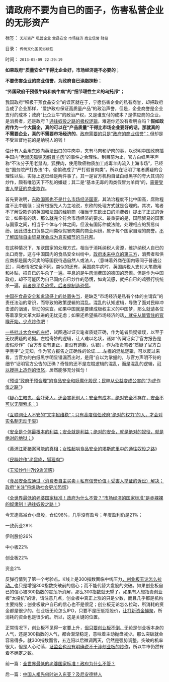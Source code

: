 # 请政府不要为自已的面子，伤害私营企业的无形资产

标签： `无形资产` `私营企业` `食品安全` `市场经济` `商业信誉` `财经` 

目录： `传统文化国民劣根性`

时间： `2013-05-09 22:29:19`

**如果政府“质量安全”干得比企业好，市场经济是不必要的**；

**不要伤害企业的商业信誉，为政府自已涂脂抹粉**；

**“外国政府干预假牛肉和疯牛病”的“细节理性主义的乌托邦”**；

我国政府“积极干预食品安全”的误区就在于，宁愿伤害企业的私有商誉，却把政府当成了企业那样，“爱护政府保证高质量产品”的政治声誉，但是，企业商誉是企业支付的成本；政府“比企业牛”的政治产权，又是谁支付的成本？是供应商的企业，是消费者，还是政府？[通往奴役之路的极权逻辑](../../../2013/5/7/无知炒作H7N9禽流感，惊弓之鸟通往极权之路.md)，难道你还没有看明白吗？**假如政府作为一个大国企，真的可以在“产品质量”干得比市场企业要好的话，那就真的不需要企业，真的不需要市场经济的**。[政府需要的只是“政府的商业信誉”；](../../../2012/5/5/公害知识分子的恶法之国家标准.md)但却是不受监督地花的是纳税人的钱！

估计有人会用东欧向英法出口的牛肉中，夹有马肉和驴肉的事，以说明中国政府插手国内“[老鼠肉狐狸肉假冒羊肉](../../../2013/5/7/民粹炒作“老鼠肉，狐狸肉”.md)”的事件之合理性。到目前为止，官方白纸黑字声称“不法分子用老鼠肉，狐狸肉，使用致癌物质加工成毒羊肉流入上海市场”，已经在“国务院严打办法”中，偷偷改成了“严打假冒肉类”。所以在证明了笔者质疑的合理性以后，实际上这已经是两件事了。其一是官方机构自证白纸黑字的夸大其词的炒作，颇有唯恐天下不乱的嫌疑；其二是“基本无毒的肉类假冒为羊肉”的，[需要受害人举证的商业欺诈](../../../2013/1/24/人性本私的法学方程式.md)。

首先要说明，[东欧国家也不是什么市场经济国家](../../../2012/8/27/东南亚和东欧“民主”后，为什么没有明显的起色？.md)，其法治程度不比中国高，腐败程度不比中国低；没有根据先人为主地说，东欧的处理方式就是合理的。其次，笔者不了解受欺诈的英国和法国的经销商（相当于东欧出口的消费者）提出了正式的诉讼；如果有的话，那么就完全符合市场经济的要求。最重要的是，国际贸易的国家与国家之间，相当于个体与个体之间，但没有国际仲裁法院，处理相应的贸易纠纷。因此进出口贸易之间类似假冒肉类的商业纠纷，属于每个国家自理的商誉。[不了解国际自由贸易就会成为真实细节的乌托邦](../../../2012/5/6/真实细节的乌托邦，现实污点的放大镜；.md)。

在这种情况下，东欧国家的处理方式，相当于消耗纳税人资源，维护纳税人自已的出口商誉。这与中国国内的食品安全纠纷中，[政府本来中立的第三方](../../../2013/1/3/监管的社会和联邦的社会.md)，消费者和供应商都是国内买卖的等国民待遇自然人或法人，（意味着外商在国内等同于普通公民），两者情况完全不同。类似的还有，英国疯牛病时，英国纳税人支付大笔费用和补贴，把自已的牛杀了一遍。平息的是牛肉消费国的德国的恐慌。但是作为中国政府，却不可能因为自已国内自已炒作的恐慌，如禽流感，就把自已的鸡强行统统杀一遍。[前者是平息恐慌，后者是制造恐慌](../../../2011/6/18/食品安全无端恐慌是社会最大危机.md)。

[中国在食品安全和禽流感上的处置失当](../../../2013/5/7/无知炒作H7N9禽流感，惊弓之鸟通往极权之路.md)，是缺乏“市场经济是私有个体的主谓宾”的责任法治的常识，而导致的政策逻辑的混乱。混乱的认知逻辑，导致了面对民粹冲击波的汹涌，举动的失宜。如果中国就是要建成极权主义的中国梦，那么就请各位等着享受文革大跃进的无忧无虑；如果还希望搞市场经济的话[，就先从能管住的官喉开始，少点炒作吧](../../../2012/12/28/从公益变成公害的“为虎作伥的民粹之路”.md)！

[一些批斗大会中的左棍](../../../2013/4/29/鉴定左棍，听其言，不如再观其行.md)，试图通过证实笔者质疑正确，作为笔者质疑错误，以至于无权质疑的论据。左棍奇妙的逻辑，让人难以名状，诸如“传闻证实了官方报告是虚假炒作”（官方却没有更正，更没有道歉，认错），作为指责笔者“质疑了官方白字黑字”之无知，作为官方报告之正确性的论证……左棍的混乱逻辑，可以反过来看，当官方的白纸黑字明显错漏百出时，是用“自以为掌握的，与官方声明不符的细节”证明官方公告的正确？奇怪的还不是左棍逻辑的混乱，而是混乱的逻辑，[可以搅拌上造作的愤怒](../../../2013/4/29/左棍大三阳.md)，居然能够充分摇匀！

《[预设“政府干预合理”的食品安全和妖魔化股民；民粹从公益变成公害的“为虎作伥之路”](../../../2012/12/28/从公益变成公害的“为虎作伥的民粹之路”.md)》

《[疑心生暗鬼，会吓死人，还会害死别人；安全有成本，绝对安全不存在，安全不可以无限索求；](../../../2013/1/2/安全有成本，绝对安全不存在.md)》

《[互联网让人不安的“文字狱维稳”；只有高度信任政府“绝对的权力”的人，才会对实名制无动于衷](../../../2013/1/2/宗教战争的彼此残杀，皆因社会安全的歇斯底里；.md)》

《[安全是个体最根本的利益；安全就是利益；绝对的安全，就是绝对的奴役，就是绝对的地狱；](../../../2013/1/2/绝对的安全，就是绝对的奴役，绝对的地狱.md)》

《[黄浦江死猪案可能的真相；女性起哄食品安全的竭斯底里中的通往奴役之路](../../../2013/3/22/黄浦江死猪案可能是民粹公害起哄的阳谋.md)》

《[民粹炒作“老鼠肉，狐狸肉”](../../../2013/5/7/民粹炒作“老鼠肉，狐狸肉”.md)》

《[无知炒作H7N9禽流感](../../../2013/5/7/无知炒作H7N9禽流感，惊弓之鸟通往极权之路.md)》

《[食品安全应通过（消费者自主买卖＋私有信誉价值＋受害人举证的诉讼）解决；政府“关注”将煽动社会更加恐慌](../../../2013/5/9/政府不宜关注“食品安全”，官方不适宜有作为.md)》

《[全世界最低的老婆国家标准！政府为什么不管？“市场经济的国家标准”是赤裸裸的奴隶制！通往奴役之路！](../../../2013/5/9/全世界最低的老婆国家标准！政府为什么不管？.md)》

今天逢高减仓小盘股，仓位98%，几乎没有盈亏；年度盈利仍是21%；

一致药业28%

伊利股份26%

中小板22%

创业板22%

资金2%

反弹行情到了第一个考验点。K线上是300指数面临中线压力[，创业板无论怎么拉动，](../../../2012/11/28/只有政治权力才有可能被滥用，“管理层”难逃罪责！.md)也只是增强300指数突破前的信心；而不能代替大盘股的突破。如果创业板自已的信心被300指数的震荡所消解，那么300指数就无望了。如果有人想指责创业板“太投机”的话，请注意几点，创业板中真正上涨的只是少数，而且几乎都是机构主要持股；创业板散户自已的信心也不是很足；创业板无论怎么拉动，所消耗的资金都是很少的。创业板无论怎么IPO，只要不是压低招股价，[让打新资金蝇聚](../../../2012/1/30/新股改革从取缔“机构无风险垄断暴利特权”入手.md)，所消耗的资金也是很少的。所以，这是关键的位置。

正常情况下，创业板不见得一定要上升，[但只要创业板不倒，](../../../2012/1/11/炒新是股市投资；打新是政策食利.md)无论是创业板本身的人气，还是300指数的人气，都会渐渐稳定，意味着主动抛盘减少。那么突破就会容易得多。就300指数而言，五连阳以后微调两天，仍然是强势调整。突破的机率很大，但是人心动荡，[证监会也没有明确说不干涉创业板的炒作](../../../2013/5/4/监会会再次打压“业绩下降的高市盈率”的投机吗？.md)，所以牛市仍然有着不确定之数。



前一篇：[全世界最低的老婆国家标准！政府为什么不管？](../../../2013/5/9/全世界最低的老婆国家标准！政府为什么不管？.md)

后一篇：[中国人祖先何时进入东亚？及尼安德特人](../../../2013/5/10/中国人祖先何时进入东亚？及尼安德特人.md)